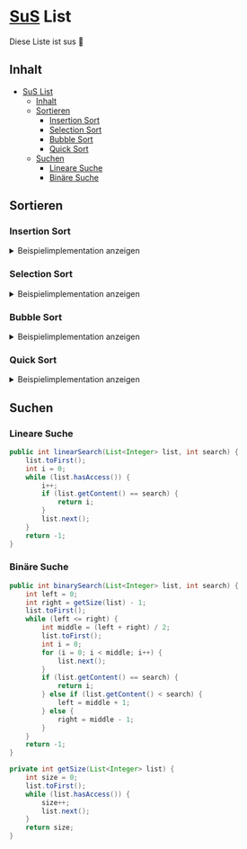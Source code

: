 # [SuS](## "Suchen und Sortieren ") List
Diese Liste ist sus :rat:

## Inhalt
- [SuS List](#sus-list)
  - [Inhalt](#inhalt)
  - [Sortieren](#sortieren)
    - [Insertion Sort](#insertion-sort)
    - [Selection Sort](#selection-sort)
    - [Bubble Sort](#bubble-sort)
    - [Quick Sort](#quick-sort)
  - [Suchen](#suchen)
    - [Lineare Suche](#lineare-suche)
    - [Binäre Suche](#binäre-suche)

## Sortieren

### Insertion Sort

<details>
  <summary>Beispielimplementation anzeigen</summary>
  

```java
private List<Integer> insertionSort(List<Integer> list) {
    List<Integer> helperList = new List<>();
    while (!list.isEmpty())
    {
        list.toFirst();
        helperList.toFirst();
        
        if (helperList.isEmpty()) {
            helperList.insert(list.getContent());
            list.remove();
            continue;
        }
        boolean hasInserted = false;
        while (helperList.hasAccess()) {
            if (helperList.getContent() < list.getContent()) {
                helperList.insert(list.getContent());
                hasInserted = true;
                break;
            }
            helperList.next();
        }

        if (!hasInserted) {
            helperList.append(list.getContent());
        }

        list.remove();
    }
    return helperList;
}
```
[Funktionsweise](https://github.com/INFOGruppeC/Lernzettel/blob/main/sus/README.md#insertion-sort)
                                                           
</details>

### Selection Sort


<details>
  <summary>Beispielimplementation anzeigen</summary>

```java
public int findBest(List<Integer> list) {
    list.toFirst();
    int best = list.getContent();
    while (list.hasAccess()) {
        if (list.getContent() > best) {
            best = list.getContent();
        }
        list.next();
    }
    return best;
}

private List<Integer> selectionSort(List<Integer> list) {
    List<Integer> helperList = new List<>();
    while (!list.isEmpty())
    {
        // Beste Karte heraussuchen
        int best = findBest(list);
        list.toFirst();
        while (list.getContent() != best)
        {
            list.next();
        }

        helperList.append(best);
        list.remove();
    }
    return helperList;
}
```
  
[Funktionsweise](https://github.com/INFOGruppeC/Lernzettel/blob/main/sus/README.md#selection-sort)

</details>

### Bubble Sort


<details>
  <summary>Beispielimplementation anzeigen</summary>

```java
private List<Integer> bubblesort(List<Integer> list) {
    boolean swapped;
    int first, second;
    do
    {
        swapped = false;
        list.toFirst();
        first = list.getContent();
        list.remove();
        while (list.hasAccess())
        {
            second = list.getContent();
            if (first >= second)
            {
                list.insert(first);
                first = second;
                list.remove();
            }
            else
            {
                swapped = true;
                list.next();
            }
        }
        list.append(first);
    }
    while (swapped);
    return list;
}
```
[Funktionsweise](https://github.com/INFOGruppeC/Lernzettel/blob/main/sus/README.md#bubble-sort)

</details>

### Quick Sort


<details>
  <summary>Beispielimplementation anzeigen</summary>

```java
public List<Integer> quicksort(List<Integer> list) {
    if (list.isEmpty()) {
        return list;
    }
    List<Integer> left = new List<>();
    List<Integer> right = new List<>();
    List<Integer> equal = new List<>();
    list.toFirst();
    int pivot = list.getContent();
    while (list.hasAccess()) {
        if (list.getContent() < pivot) {
            left.append(list.getContent());
        } else if (list.getContent() > pivot) {
            right.append(list.getContent());
        } else {
            equal.append(list.getContent());
        }
        list.next();
    }
    left = quicksort(left);
    right = quicksort(right);
    left.concat(equal);
    left.concat(right);
    return left;
}
```
  
[Funktionsweise](https://github.com/INFOGruppeC/Lernzettel/blob/main/sus/README.md#quick-sort)

</details>

## Suchen

### Lineare Suche
```java
public int linearSearch(List<Integer> list, int search) {
    list.toFirst();
    int i = 0;
    while (list.hasAccess()) {
        i++;
        if (list.getContent() == search) {
            return i;
        }
        list.next();
    }
    return -1;
}
```

### Binäre Suche
```java
public int binarySearch(List<Integer> list, int search) {
    int left = 0;
    int right = getSize(list) - 1;
    list.toFirst();
    while (left <= right) {
        int middle = (left + right) / 2;
        list.toFirst();
        int i = 0;
        for (i = 0; i < middle; i++) {
            list.next();
        }
        if (list.getContent() == search) {
            return i;
        } else if (list.getContent() < search) {
            left = middle + 1;
        } else {
            right = middle - 1;
        }
    }
    return -1;
}
```

```java
private int getSize(List<Integer> list) {
    int size = 0;
    list.toFirst();
    while (list.hasAccess()) {
        size++;
        list.next();
    }
    return size;
}
```
